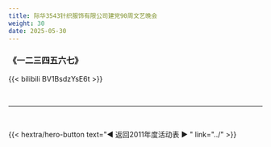 ```yaml
---
title: 际华3543针织服饰有限公司建党90周文艺晚会
weight: 30
date: 2025-05-30
---
```


### 《一二三四五六七》

{{< bilibili BV1BsdzYsE6t >}}


<br>
<hr>
<br>

{{< hextra/hero-button text="◀ 返回2011年度活动表 ▶ " link="../" >}}